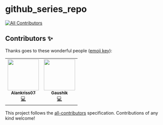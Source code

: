 # github_series_repo
<!-- ALL-CONTRIBUTORS-BADGE:START - Do not remove or modify this section -->
[![All Contributors](https://img.shields.io/badge/all_contributors-2-orange.svg?style=flat-square)](#contributors-)
<!-- ALL-CONTRIBUTORS-BADGE:END -->


## Contributors ✨

Thanks goes to these wonderful people ([emoji key](https://allcontributors.org/docs/en/emoji-key)):

<!-- ALL-CONTRIBUTORS-LIST:START - Do not remove or modify this section -->
<!-- prettier-ignore-start -->
<!-- markdownlint-disable -->
<table>
  <tr>
    <td align="center"><a href="https://github.com/Alankriss07"><img src="https://avatars3.githubusercontent.com/u/46962797?v=4" width="100px;" alt=""/><br /><sub><b>Alankriss07</b></sub></a><br /><a href="https://github.com/codewayy/github_series-2/commits?author=Alankriss07" title="Code">💻</a></td>
    <td align="center"><a href="https://github.com/gaushik-hacker"><img src="https://avatars3.githubusercontent.com/u/59388169?v=4" width="100px;" alt=""/><br /><sub><b>Gaushik</b></sub></a><br /><a href="https://github.com/codewayy/github_series-2/commits?author=gaushik-hacker" title="Code">💻</a></td>
  </tr>
</table>

<!-- markdownlint-enable -->
<!-- prettier-ignore-end -->
<!-- ALL-CONTRIBUTORS-LIST:END -->

This project follows the [all-contributors](https://github.com/all-contributors/all-contributors) specification. Contributions of any kind welcome!
